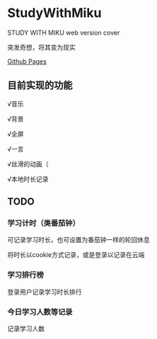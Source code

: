 # StudyWithMiku

STUDY WITH MIKU web version cover

突发奇想，将其变为现实

[Github Pages](https://wenqiofficial.github.io/StudyWithMiku)

## 目前实现的功能

√音乐

√背景

√全屏

√一言

√丝滑的动画（

√本地时长记录

## TODO

### 学习计时（类番茄钟）

可记录学习时长，也可设置为番茄钟一样的轮回休息

将时长以cookie方式记录，或是登录以记录在云端

### 学习排行榜

登录用户记录学习时长排行

### 今日学习人数等记录

记录学习人数